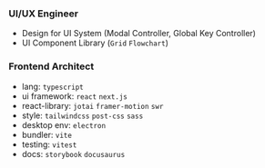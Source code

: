 ### UI/UX Engineer
- Design for UI System (Modal Controller, Global Key Controller)
- UI Component Library (`Grid` `Flowchart`)

### Frontend Architect
- lang: `typescript`
- ui framework: `react` `next.js`
- react-library: `jotai` `framer-motion` `swr`
- style: `tailwindcss` `post-css` `sass`
- desktop env: `electron`
- bundler: `vite`
- testing: `vitest`
- docs: `storybook` `docusaurus`
